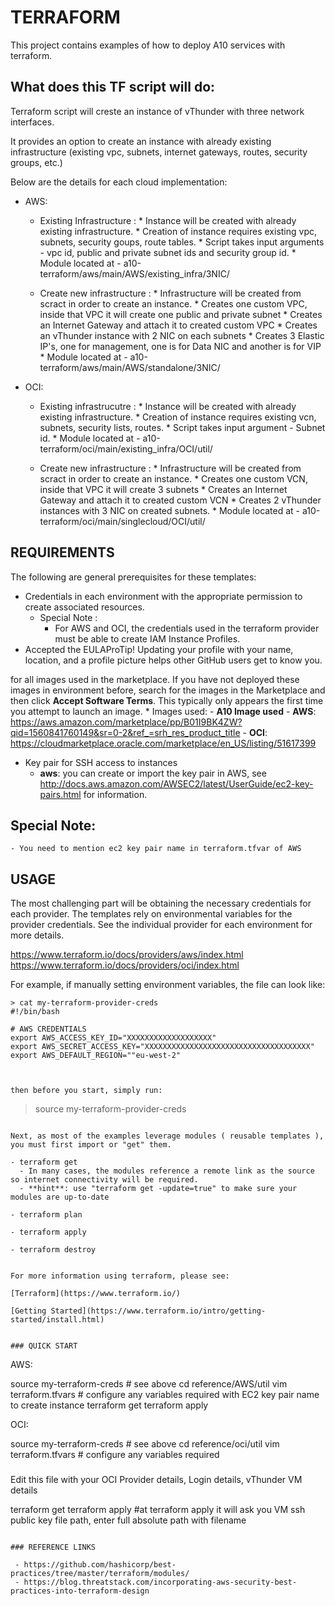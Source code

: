 # TERRAFORM

This project contains examples of how to deploy A10 services with terraform.

## What does this TF script will do:
Terraform script will creste an instance of vThunder with three network interfaces. 

It provides an option to create an instance with already existing infrastructure (existing vpc, subnets, internet gateways, routes, security groups, etc.)

Below are the details for each cloud implementation:

 - AWS:
    - Existing Infrastructure :
          * Instance will be created with already existing infrastructure.
          * Creation of instance requires existing vpc, subnets, security goups, route tables.
          * Script takes input arguments - vpc id, public and private subnet ids and security group id.
          * Module located at - a10-terraform/aws/main/AWS/existing_infra/3NIC/
    
    - Create new infrastructure :
          * Infrastructure will be created from scract in order to create an instance.
          * Creates one custom VPC, inside that VPC it will create one public and private subnet
          * Creates an Internet Gateway and attach it to created custom VPC
          * Creates an vThunder instance with 2 NIC on each subnets
          * Creates 3 Elastic IP's, one for management, one is for Data NIC and another is for VIP
          * Module located at - a10-terraform/aws/main/AWS/standalone/3NIC/

 - OCI:
    - Existing infrastrucutre :
          * Instance will be created with already existing infrastructure.
          * Creation of instance requires existing vcn, subnets, security lists, routes.
          * Script takes input argument - Subnet id.
          * Module located at - a10-terraform/oci/main/existing_infra/OCI/util/
    
    - Create new infrastructure :
          * Infrastructure will be created from scract in order to create an instance.
          * Creates one custom VCN, inside that VPC it will create 3 subnets
          * Creates an Internet Gateway and attach it to created custom VCN
          * Creates 2 vThunder instances with 3 NIC on created subnets.
          * Module located at - a10-terraform/oci/main/singlecloud/OCI/util/


## REQUIREMENTS

The following are general prerequisites for these templates:
 - Credentials in each environment with the appropriate permission to create associated resources.
    * Special Note :
        * For AWS and OCI, the credentials used in the terraform provider must be able to create IAM Instance Profiles.
 - Accepted the EULAProTip! Updating your profile with your name, location, and a profile picture helps other GitHub users get to know you.

 for all images used in the marketplace. If you have not deployed these images in environment before, search for the images in the Marketplace and then click **Accept Software Terms**.  This typically only appears the first time you attempt to launch an image.
    * Images used:
        - **A10 Image used**
            - **AWS**:
                 https://aws.amazon.com/marketplace/pp/B01I9BK4ZW?qid=1560841760149&sr=0-2&ref_=srh_res_product_title
            - **OCI**:
                 https://cloudmarketplace.oracle.com/marketplace/en_US/listing/51617399

 - Key pair for SSH access to instances
    - **aws**: you can create or import the key pair in AWS, see http://docs.aws.amazon.com/AWSEC2/latest/UserGuide/ec2-key-pairs.html for information.

## Special Note:
    - You need to mention ec2 key pair name in terraform.tfvar of AWS

## USAGE

The most challenging part will be obtaining the necessary credentials for each provider. The templates rely on environmental variables for the provider credentials. See the individual provider for each environment for more details.

https://www.terraform.io/docs/providers/aws/index.html
https://www.terraform.io/docs/providers/oci/index.html

For example, if manually setting environment variables, the file can look like:


```
> cat my-terraform-provider-creds
#!/bin/bash

# AWS CREDENTIALS
export AWS_ACCESS_KEY_ID="XXXXXXXXXXXXXXXXXXX"
export AWS_SECRET_ACCESS_KEY="XXXXXXXXXXXXXXXXXXXXXXXXXXXXXXXXXXXXX"
export AWS_DEFAULT_REGION=""eu-west-2"



then before you start, simply run:

```
> source my-terraform-provider-creds
```

Next, as most of the examples leverage modules ( reusable templates ), you must first import or "get" them.

- terraform get
  - In many cases, the modules reference a remote link as the source so internet connectivity will be required.
  - **hint**: use "terraform get -update=true" to make sure your modules are up-to-date

- terraform plan

- terraform apply

- terraform destroy


For more information using terraform, please see:

[Terraform](https://www.terraform.io/)

[Getting Started](https://www.terraform.io/intro/getting-started/install.html)


### QUICK START

```
AWS:

source my-terraform-creds # see above
cd reference/AWS/util
vim terraform.tfvars      # configure any variables required with EC2 key pair name to create instance
terraform get
terraform apply


OCI:

source my-terraform-creds # see above
cd reference/oci/util
vim terraform.tfvars      # configure any variables required
###
Edit this file with your OCI Provider details, Login details, vThunder VM details

terraform get
terraform apply
#at terraform apply it will ask you VM ssh public key file path, enter full absolute path with filename

```

### REFERENCE LINKS

 - https://github.com/hashicorp/best-practices/tree/master/terraform/modules/
 - https://blog.threatstack.com/incorporating-aws-security-best-practices-into-terraform-design
